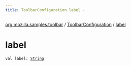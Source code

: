 ```yaml
---
title: ToolbarConfiguration.label - 
---
```


[org.mozilla.samples.toolbar](../index.html) / [ToolbarConfiguration](index.html) / [label](./label.html)

# label

`val label: `[`String`](https://kotlinlang.org/api/latest/jvm/stdlib/kotlin/-string/index.html)